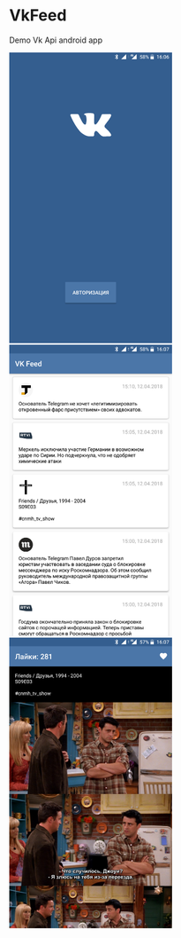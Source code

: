 # VkFeed
Demo Vk Api android app

<img src="Screenshot_20180412-160617.png" width="295px"> <img src="Screenshot_20180412-160730.png" width="295px"> <img src="Screenshot_20180412-160743.png" width="295px">
